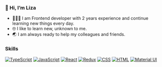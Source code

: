 ### 👋 Hi, I’m Liza


- 👩🏻‍💻 I am Frontend developer with 2 years experience and continue learning new things every day.
- 🤓 I like to learn new, unknown to me.
- 🌏 I am always ready to help my colleagues and friends.

### Skills

[![TypeScript](https://img.shields.io/badge/TypeScript-blue?logo=typescript&logoColor=white)](https://www.typescriptlang.org/)
[![JavaScript](https://img.shields.io/badge/-JavaScript-%23FFCE00?logo=javascript&logoColor=black)](https://www.javascript.com/)
[![React](https://img.shields.io/badge/-React-%2361DAFB?logo=react&logoColor=black)](https://reactjs.org/)
[![Redux](https://img.shields.io/badge/-Redux-%23764ABC?logo=redux&logoColor=white)](https://redux.js.org/)
[![CSS](https://img.shields.io/badge/-CSS-%23F43059?logo=css&logoColor=white)](https://www.w3.org/Style/CSS/Overview.en.html)
[![HTML](https://img.shields.io/badge/-HTML-%23E34F26?logo=html&logoColor=white)](https://html.com/)
[![Material UI](https://img.shields.io/badge/-Material%20UI-%23007FFF?logo=mui&logoColor=white)](https://mui.com/)






